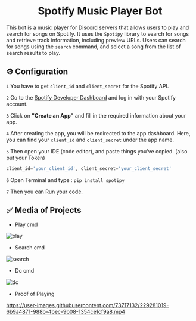 <h1 align="center">Spotify Music Player Bot</h1>

This bot is a music player for Discord servers that allows users to play and search for songs on Spotify. It uses the `Spotipy` library to search for songs and retrieve track information, including preview URLs. Users can search for songs using the `search` command, and select a song from the list of search results to play. 

## ⚙ Configuration 
`1` You have to get `client_id` and `client_secret` for the Spotify API. 

`2` Go to the [Spotify Developer Dashboard](https://developer.spotify.com/dashboard/getstarted) and log in with your Spotify account.

`3` Click on **"Create an App"** and fill in the required information about your app.

`4` After creating the app, you will be redirected to the app dashboard. Here, you can find your `client_id` and `client_secret` under the app name.

`5` Then open your IDE (code editor), and paste things you've copied. (also put your Token)

```py
client_id='your_client_id', client_secret='your_client_secret'
```

`6` Open Terminal and type : `pip install spotipy`

`7` Then you can Run your code.

## ✅ Media of Projects

* Play cmd

![play](https://user-images.githubusercontent.com/73717132/229281243-26cfc037-504f-45d8-ba7f-fee6f76cd2c9.png)

* Search cmd

![search](https://user-images.githubusercontent.com/73717132/229281255-069f941a-2ae7-485a-a744-d7699be8cd73.png)

* Dc cmd

![dc](https://user-images.githubusercontent.com/73717132/229281261-be4ad409-0b5e-4fba-b2dd-149022697afd.png)

* Proof of Playing

https://user-images.githubusercontent.com/73717132/229281019-6b9a4871-988b-4bec-9b08-1354ce1cf9a8.mp4

